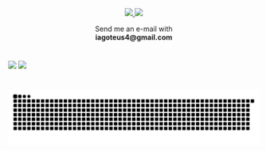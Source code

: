 <div align="center">

  <a href="https://www.linkedin.com/in/jos%C3%A9-iago-barbosa-alves-9a1491237/" target="_blank" id="linkedin">
    <img src="https://img.shields.io/badge/LinkedIn-0077B5?style=for-the-badge&logo=linkedin&logoColor=white" />
  </a>
 
 
  <a href="mailto:iagoteus4@gmail.com?subject=Re:Hello Iago!" target="_blank" id="gmail">
    <img src="https://img.shields.io/badge/Gmail-D14836?style=for-the-badge&logo=gmail&logoColor=white" />
  </a>
  
  <p class='email-down'>
    Send me an e-mail with</br>
    <b>iagoteus4@gmail.com</b>
  </p>
  

</div>

#

<div>
  
  <img height="220em" src="https://github-readme-stats.vercel.app/api?username=iagoteus4&count_private=true&theme=dracula&show_icons=true">
  
  <img height="220em" src="https://github-readme-stats.vercel.app/api/top-langs/?username=iagoteus4&theme=dracula">
  
</div>

#


 ![Snake animation](https://github.com/iagoteus4/iagoteus4/blob/main/github-contribution-grid-snake.svg)






<!--
Here are some ideas to get you started:
- 🔭 I’m currently working on ...
- 🌱 I’m currently learning ...
- 👯 I’m looking to collaborate on ...
- 🤔 I’m looking for help with ...
- 💬 Ask me about ...
- 📫 How to reach me: ...
-->
